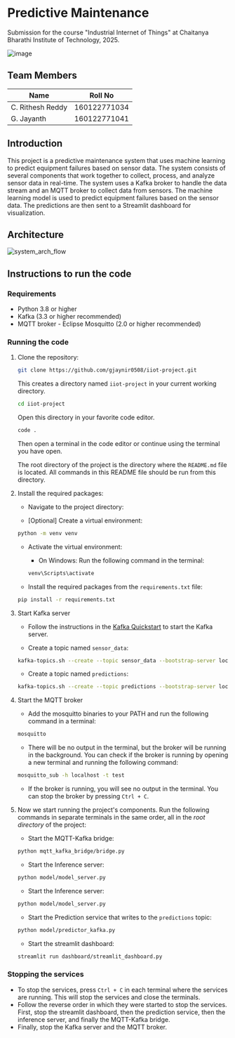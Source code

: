 # Predictive Maintenance

Submission for the course "Industrial Internet of Things" at Chaitanya Bharathi Institute of Technology, 2025.

![image](https://github.com/user-attachments/assets/98c1f88c-5471-4ecd-9012-a64ef3c8db16)

## Team Members

| Name | Roll No |
| ---- | ------- |
| C. Rithesh Reddy | 160122771034 |
| G. Jayanth | 160122771041 |

## Introduction

This project is a predictive maintenance system that uses machine learning to predict equipment failures based on sensor data. The system consists of several components that work together to collect, process, and analyze sensor data in real-time.
The system uses a Kafka broker to handle the data stream and an MQTT broker to collect data from sensors. The machine learning model is used to predict equipment failures based on the sensor data. The predictions are then sent to a Streamlit dashboard for visualization.

## Architecture

![system_arch_flow](https://github.com/user-attachments/assets/1eebf5d5-3391-4673-9d7e-2264d5234fe2)

## Instructions to run the code

### Requirements

- Python 3.8 or higher
- Kafka (3.3 or higher recommended)
- MQTT broker - Eclipse Mosquitto (2.0 or higher recommended)

### Running the code

1. Clone the repository:

    ```bash
    git clone https://github.com/gjaynir0508/iiot-project.git
    ```

    This creates a directory named `iiot-project` in your current working directory.

    ```bash
    cd iiot-project
    ```

    Open this directory in your favorite code editor.

    ```bash
    code .
    ```

    Then open a terminal in the code editor or continue using the terminal you have open.

    The root directory of the project is the directory where the `README.md` file is located. All commands in this README file should be run from this directory.

2. Install the required packages:
    - Navigate to the project directory:

    - [Optional] Create a virtual environment:

    ```bash
    python -m venv venv
    ```

    - Activate the virtual environment:
        - On Windows: Run the following command in the terminal:

        ```bash
        venv\Scripts\activate
        ```

    - Install the required packages from the `requirements.txt` file:

    ```bash
    pip install -r requirements.txt
    ```

3. Start Kafka server

   - Follow the instructions in the [Kafka Quickstart](https://kafka.apache.org/quickstart) to start the Kafka server.

   - Create a topic named `sensor_data`:

    ```bash
    kafka-topics.sh --create --topic sensor_data --bootstrap-server localhost:9092 --partitions 1 --replication-factor 1
    ```

   - Create a topic named `predictions`:

    ```bash
    kafka-topics.sh --create --topic predictions --bootstrap-server localhost:9092 --partitions 1 --replication-factor 1
    ```

4. Start the MQTT broker
    - Add the mosquitto binaries to your PATH and run the following command in a terminal:

    ```bash
    mosquitto
    ```

    - There will be no output in the terminal, but the broker will be running in the background. You can check if the broker is running by opening a new terminal and running the following command:

    ```bash
    mosquitto_sub -h localhost -t test
    ```

    - If the broker is running, you will see no output in the terminal. You can stop the broker by pressing `Ctrl + C`.
5. Now we start running the project's components. Run the following commands in separate terminals in the same order, all in the _root directory_ of the project:

    - Start the MQTT-Kafka bridge:

    ```bash
    python mqtt_kafka_bridge/bridge.py
    ```

    - Start the Inference server:

    ```bash
    python model/model_server.py
    ```

    - Start the Inference server:

    ```bash
    python model/model_server.py
    ```

    - Start the Prediction service that writes to the `predictions` topic:

    ```bash
    python model/predictor_kafka.py
    ```

    - Start the streamlit dashboard:

    ```bash
    streamlit run dashboard/streamlit_dashboard.py
    ```

### Stopping the services

- To stop the services, press `Ctrl + C` in each terminal where the services are running. This will stop the services and close the terminals.
- Follow the reverse order in which they were started to stop the services. First, stop the streamlit dashboard, then the prediction service, then the inference server, and finally the MQTT-Kafka bridge.
- Finally, stop the Kafka server and the MQTT broker.
